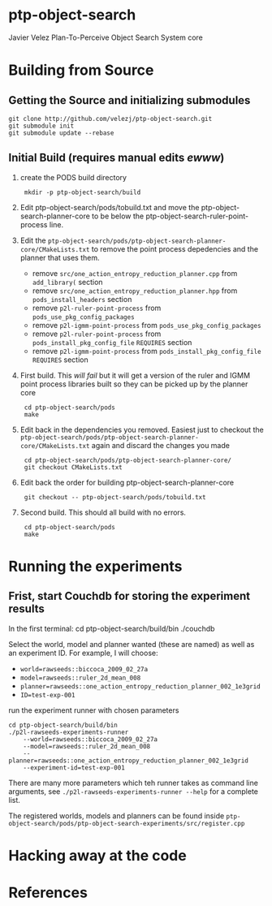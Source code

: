 # ptp-object-search
Javier Velez Plan-To-Perceive Object Search System core


# Building from Source

## Getting the Source and initializing submodules

	git clone http://github.com/velezj/ptp-object-search.git
	git submodule init
	git submodule update --rebase

## Initial Build (requires manual edits _ewww_)

1. create the PODS build directory 

		mkdir -p ptp-object-search/build

1. Edit ptp-object-search/pods/tobuild.txt and move the
   ptp-object-search-planner-core to be below the
   ptp-object-search-ruler-point-process line.
   
1. Edit the
   `ptp-object-search/pods/ptp-object-search-planner-core/CMakeLists.txt`
   to remove the point process depedencies and the planner that uses
   them.
   
   - remove `src/one_action_entropy_reduction_planner.cpp` from
     `add_library(` section
   - remove `src/one_action_entropy_reduction_planner.hpp` from
     `pods_install_headers` section
   - remove `p2l-ruler-point-process` from
     `pods_use_pkg_config_packages`
   - remove `p2l-igmm-point-process` from
     `pods_use_pkg_config_packages`
   - remove `p2l-ruler-point-process` from
     `pods_install_pkg_config_file` `REQUIRES` section
   - remove `p2l-igmm-point-process` from
     `pods_install_pkg_config_file` `REQUIRES` section
	 
1. First build. This _will fail_ but it will get a version of the
   ruler and IGMM point process libraries built so they can be picked
   up by the planner core

		cd ptp-object-search/pods
		make 

1. Edit back in the dependencies you removed. Easiest just to checkout
   the `ptp-object-search/pods/ptp-object-search-planner-core/CMakeLists.txt`
   again and discard the changes you made

		cd ptp-object-search/pods/ptp-object-search-planner-core/
		git checkout CMakeLists.txt

1. Edit back the order for building ptp-object-search-planner-core

		git checkout -- ptp-object-search/pods/tobuild.txt

1. Second build. This should all build with no errors.

		cd ptp-object-search/pods
		make

		

# Running the experiments

## Frist, start Couchdb for storing the experiment results

In the first terminal:
	cd ptp-object-search/build/bin
	./couchdb

Select the world, model and planner wanted (these are named) as well
as an experiment ID.  For example, I will choose:

- `world=rawseeds::biccoca_2009_02_27a`
- `model=rawseeds::ruler_2d_mean_008`
- `planner=rawseeds::one_action_entropy_reduction_planner_002_1e3grid`
- `ID=test-exp-001`

run the experiment runner with chosen parameters

	cd ptp-object-search/build/bin
	./p2l-rawseeds-experiments-runner
		--world=rawseeds::biccoca_2009_02_27a
		--model=rawseeds::ruler_2d_mean_008
		--planner=rawseeds::one_action_entropy_reduction_planner_002_1e3grid
		--experiment-id=test-exp-001

There are many more parameters which teh runner takes as command line
arguments, see `./p2l-rawseeds-experiments-runner --help` for a
complete list.

The registered worlds, models and planners can be found inside
`ptp-object-search/pods/ptp-object-search-experiments/src/register.cpp`


# Hacking away at the code

# References

